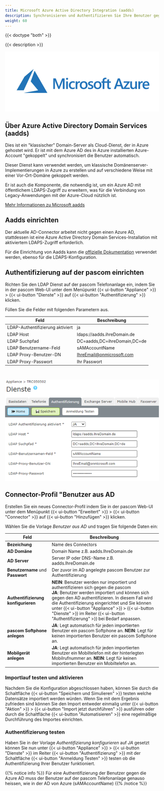 ```yaml
---
title: Microsoft Azure Active Directory Integration (aadds)
description: Synchronisieren und Authentifizieren Sie Ihre Benutzer gegen den Microsoft Azure Active Directory Service
weight: 60
---
```


{{< doctype "both" >}}

{{< description >}}

![Microsoft Azure](microsoft-azure-logo.png?width=70%)

## Über Azure Active Directory Domain Services (aadds)

Dies ist ein "klassischer" Domain-Server als Cloud-Dienst, der in Azure gehostet wird. Er ist mit dem Azure AD des in Azure installierten Azure-Account "gekoppelt" und synchronisiert die Benutzer automatisch.

Dieser Dienst kann verwendet werden, um klassische Domänenserver-Implementierungen in Azure zu erstellen und auf verschiedene Weise mit einer Vor-Ort-Domäne gekoppelt werden.

Er ist auch die Komponente, die notwendig ist, um ein Azure AD mit öffentlichem LDAPS-Zugriff zu erweitern, was für die Verbindung von Legacy-Anwendungen mit der Azure-Cloud nützlich ist.

[Mehr Informationen zu Microsoft aadds](https://techcommunity.microsoft.com/t5/apps-on-azure/let-s-talk-about-azure-active-directory-and-the-microsoft/ba-p/1571939)


## Aadds einrichten

Der aktuelle AD-Connector arbeitet nicht gegen einen Azure AD, stattdessen ist eine Azure Active Directory Domain Services-Installation mit aktiviertem LDAPS-Zugriff erforderlich.

Für die Einrichtung von Aadds kann die [offizielle Dokumentation](https://docs.microsoft.com/en-us/azure/active-directory-domain-services/tutorial-create-instance) verwendet werden, ebenso für die LDAPS-Konfiguration.


## Authentifizierung auf der pascom einrichten

Richten Sie den LDAP Dienst auf der pascom Telefonanlage ein, indem Sie in der pascom Web-UI unter dem
Menüpunkt {{< ui-button "Appliance" >}} > {{< ui-button "Dienste" >}} auf {{< ui-button "Authentifizierung" >}} klicken.

Füllen Sie die Felder mit folgenden Parametern aus.

|Feld|Beschreibung|
|---|---|
|LDAP-Authentifizierung aktiviert|ja|
|LDAP Host|ldaps://aadds.ihreDomain.de|
|LDAP Suchpfad|DC=aadds,DC=ihreDomain,DC=de|
|LDAP Benutzername-Feld|sAMAccountName|
|LDAP Proxy-Benutzer-DN|IhreEmail@onmicrosoft.com|
|LDAP Proxy-Passwort|Ihr Passwort|  

<br/>

![Setup Authentifizierung](setup-auth.de.png?width=80%)


## Connector-Profil "Benutzer aus AD

Erstellen Sie ein neues Connector-Profil indem Sie in der pascom Web-UI unter dem
Menüpunkt {{< ui-button "Erweitert" >}} > {{< ui-button "Connector" >}} auf {{< ui-button "Hinzufügen" >}} klicken.

Wählen Sie die Vorlage *Benutzer aus AD* und tragen Sie folgende Daten ein:

|Feld|Beschreibung|
|---|---|
|**Bezeichung**|Name des Connectors|
|**AD Domäne**|Domain Name z.B. aadds.IhreDomain.de|
|**AD Server**|Server IP oder DNS-Name z.B. aadds.IhreDomain.de|
|**Benutzername** und **Passwort**|Der zuvor im AD angelegte pascom Benutzer zur Authentifizierung|
|**Authentifizierung konfigurieren**|**NEIN**: Benutzer werden nur importiert und authentifizieren sich gegen die pascom<br>**JA**: Benutzer werden importiert und können sich gegen den AD authentifizieren. In diesem Fall wird die Authentifizierung eingerichtet und Sie können unter {{< ui-button "Appliance" >}} > {{< ui-button "Dienste" >}} im Reiter {{< ui-button "Authentifizierung" >}} bei Bedarf anpassen.|
|**pascom Softphone anlegen**|**JA**: Legt automatisch für jeden importierten Benutzer ein pascom Softphone an. **NEIN**: Legt für keinen importierten Benutzer ein pascom Softphone an.|
|**Mobilgerät anlegen**|**JA**: Legt automatisch für jeden importierten Benutzer ein Mobiltelefon mit der hinterlegten Mobilrufnummer an. **NEIN**: Legt für keinen importierten Benutzer ein Mobiltelefon an.|


### Importlauf testen und aktivieren

Nachdem Sie die Konfiguration abgeschlossen haben, können Sie durch die Schaltfläche {{< ui-button "Speichern und Simulieren" >}} testen welche Datensätze importiert werden würden. Wenn Sie mit dem Ergebnis zufrieden sind können Sie den Import entweder einmalig unter {{< ui-button "Aktion" >}} > {{< ui-button "Import jetzt durchführen" >}} ausführen oder durch die Schaltfläche {{< ui-button "Automatisieren" >}} eine regelmäßige Durchführung des Importes einrichten.

### Authentifizierung testen

Haben Sie in der Vorlage *Authentifizierung konfigurieren* auf *JA* gesetzt können Sie nun unter {{< ui-button "Appliance" >}} > {{< ui-button "Dienste" >}}
im Reiter {{< ui-button "Authentifizierung" >}} mit der Schaltfläche {{< ui-button "Anmeldung Testen" >}} testen ob die Authentifizierung Ihrer Benutzer funktioniert.

{{% notice info %}}
Für eine Authentifizierung der Benutzer gegen die Azure AD muss der Benutzer auf der pascom Telefonanlage genauso heissen, wie in der AD von Azure (sAMAccountName)
{{% /notice %}}


